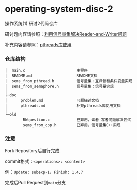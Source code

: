 # operating-system-disc-2
操作系统(1) 研讨2代码仓库

研讨题内容请参照：[利用信号量集解决Reader-and-Writer问题](doc/problem.md)

补充内容请参照：[pthreads库使用](doc/pthreads.md)

### 仓库结构

```
│  main.c                       主程序
│  README.md                    README文档
│  sems_from_pthread.h          信号量集：互斥锁和条件变量实现
│  sems_from_semaphore.h        信号量集：信号量实现
│
├─doc
│      problem.md               问题描述文档
│      pthreads.md              补充pthreads库使用文档
│
└─old
        RWquestion.c            已弃用，读者-写者问题解决尝试
        sems_from_cpp.h         已弃用，信号量集C++实现
```

### 注意

Fork Repository后自行完成

commit格式：`<operations>: <content>`

例：`Update: subexp-1`，`Finish: 1,4,7`

完成后Pull Request到`main`分支
